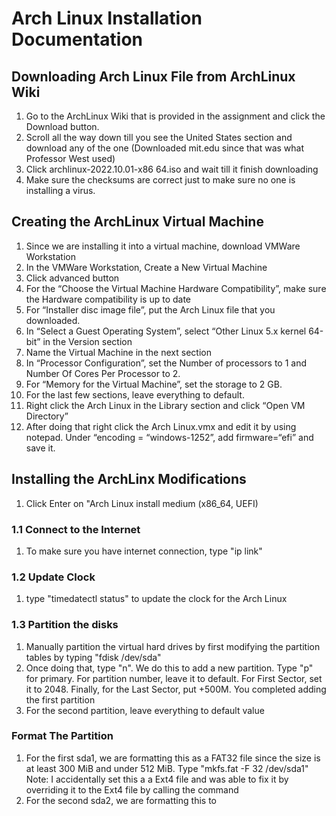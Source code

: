 # Arch Linux Installation Documentation 

## Downloading Arch Linux File from ArchLinux Wiki 
1.	Go to the ArchLinux Wiki that is provided in the assignment and click the Download button. 
2.	Scroll all the way down till you see the United States section and download any of the one (Downloaded mit.edu since that was what Professor West used) 
3.	Click archlinux-2022.10.01-x86 64.iso and wait till it finish downloading
4.	Make sure the checksums are correct just to make sure no one is installing a virus. 
## Creating the ArchLinux Virtual Machine
1.	Since we are installing it into a virtual machine, download VMWare Workstation 
2.	In the VMWare Workstation, Create a New Virtual Machine 
3.	Click advanced button
4.	For the “Choose the Virtual Machine Hardware Compatibility”, make sure the Hardware compatibility is up to date
5.	For “Installer disc image file”, put the Arch Linux file that you downloaded.
6.	In “Select a Guest Operating System”, select “Other Linux 5.x kernel 64-bit” in the Version section 
7.	Name the Virtual Machine in the next section 
8.	In “Processor Configuration”, set the Number of processors to 1 and Number Of Cores Per Processor to 2. 
9.	For “Memory for the Virtual Machine”, set the storage to 2 GB. 
10.	For the last few sections, leave everything to default.  
11.	Right click the Arch Linux in the Library section and click “Open VM Directory”
12.	After doing that right click the Arch Linux.vmx and edit it by using notepad. Under “encoding = “windows-1252”, add firmware=“efi” and save it.
## Installing the ArchLinx Modifications 
1.	Click Enter on "Arch Linux install medium (x86_64, UEFI) 
### 1.1 Connect to the Internet
1.	To make sure you have internet connection, type "ip link" 
### 1.2 Update Clock 
1. type "timedatectl status" to update the clock for the Arch Linux
### 1.3 Partition the disks 
1. Manually partition the virtual hard drives by first modifying the partition tables by typing "fdisk /dev/sda"
2. Once doing that, type "n". We do this to add a new partition. Type "p" for primary. For partition  number, leave it to default. For First Sector, set it to 2048. Finally, for the Last Sector, put +500M. You completed adding the first partition
3. For the second partition, leave everything to default value 
### Format The Partition 
1. For the first sda1, we are formatting this as a FAT32 file since the size is at least 300 MiB and under 512 MiB. Type "mkfs.fat -F 32 /dev/sda1" 
  Note: I accidentally set this a a Ext4 file and was able to fix it by overriding it to the Ext4 file by calling the command 
3. For the second sda2, we are formatting this to
